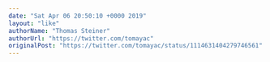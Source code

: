 ```yaml
---
date: "Sat Apr 06 20:50:10 +0000 2019"
layout: "like"
authorName: "Thomas Steiner"
authorUrl: "https://twitter.com/tomayac"
originalPost: "https://twitter.com/tomayac/status/1114631404279746561"
---
```

